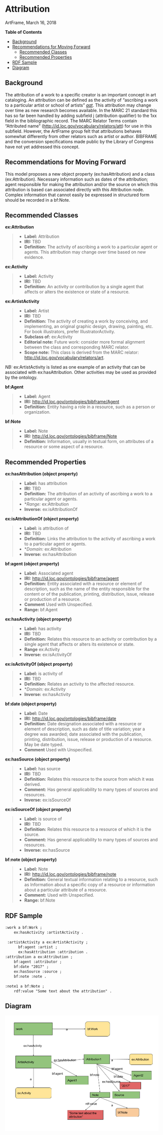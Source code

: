Attribution
===============
ArtFrame, March 16, 2018

**Table of Contents**
- [Background](#background)
- [Recommendations for Moving Forward](#recommendations)
  - [Recommended Classes](#classes)
  - [Recommended Properties](#properties)
- [RDF Sample](#rdf)
- [Diagram](#diagram)

<a name="background">Background</a>
-----------
The attribution of a work to a specific creator is an important concept in art cataloging. An attribution can be defined as the 
activity of “ascribing a work to a particular artist or school of artists” [*aat*](http://www.getty.edu/vow/AATFullDisplay?find=attribution&logic=AND&note=&english=N&prev_page=1&subjectid=300056109).
This attribution may change over time as new research becomes available. In the MARC 21 standard this has so far been handled by 
adding subfield j (attribution qualifier) to the 1xx field in the bibliographic record. The MARC Relator Terms contain “Attributed 
name” (http://id.loc.gov/vocabulary/relators/att) for use in this subfield. However, the ArtFrame group felt that attributions 
behaves somewhat differently from other relators such as artist or author. BIBFRAME and the conversion specifications made public 
by the Library of Congress have not yet addressed this concept.

<a name="recommendations">Recommendations for Moving Forward</a>
---------------------------

This model proposes a new object property (ex:hasAttribution) and a class (ex:Attribution). Necessary information such as dates of 
the attribution; agent responsible for making the attribution and/or the source on which this attribution is based can associated 
directly with this Attribution node. Complex information that cannot easily be expressed in structured form should be recorded in 
a bf:Note.

<a name="classes">Recommended Classes</a>
-----------

**ex:Attribution**
> - **Label:** Attribution
> - **IRI:** TBD
> - **Definition:** The activity of ascribing a work to a particular agent or agents. This attribution may change over time 
                    based on new evidence.

**ex:Activity**
> - **Label:** Activity
> - **IRI:** TBD
> - **Definition:** An activity or contribution by a single agent that affects or alters the existence or state of a resource.

**ex:ArtistActivity**
> - **Label:** Artist
> - **IRI:** TBD
> - **Definition:** The activity of creating a work by conceiving, and implementing, an original graphic design, drawing, 
                    painting, etc. For book illustrators, prefer IllustratorActivity.
> - **Subclass of:** ex:Activity
> - **Editorial note:** Future work: consider more formal alignment between the class and corresponding MARC relator.
> - **Scope note:** This class is derived from the MARC relator: http://id.loc.gov/vocabulary/relators/art.

*NB:* ex:ArtistActivity is listed as one example of an activity that can be associated with ex:hasAttribution. Other activities 
may be used as provided by the ontology.

**bf:Agent**
> - **Label:** Agent
> - **IRI:** http://id.loc.gov/ontologies/bibframe/Agent
> - **Definition:** Entity having a role in a resource, such as a person or organization.

**bf:Note**
> - **Label:** Note
> - **IRI:** http://id.loc.gov/ontologies/bibframe/Note
> - **Definition:** Information, usually in textual form, on attributes of a resource or some aspect of a resource.

<a name="properties">Recommended Properties</a>
-----------

**ex:hasAttribution (object property)**
> - **Label:** has attribution
> - **IRI:** TBD
> - **Definition:** The attribution of an activity of ascribing a work to a particular agent or agents.
> - **Range:* ex:Attribution
> - **Inverse:** ex:isAttributionOf

**ex:isAttributionOf (object property)**
> - **Label:** is attribution of
> - **IRI:** TBD
> - **Definition:** Links the attribution to the activity of ascribing a work to a particular agent or agents.
> - **Domain:* ex:Attribution
> - **Inverse:** ex:hasAttribution

**bf:agent (object property)**
> - **Label:** Associated agent
> - **IRI:** http://id.loc.gov/ontologies/bibframe/agent
> - **Definition:** Entity associated with a resource or element of description, such as the name of the entity responsible for 
                    the content or of the publication, printing, distribution, issue, release or production of a resource.
> - **Comment** Used with Unspecified.
> - **Range:** bf:Agent

**ex:hasActivity (object property)**
> - **Label:** has activity
> - **IRI:** TBD
> - **Definition:** Relates this resource to an activity or contribution by a single agent that affects or alters its existence 
                    or state.
> - **Range** ex:Activity
> - **Inverse:** ex:isActivityOf

**ex:isActivityOf (object property)**
> - **Label:** is activity of
> - **IRI:** TBD
> - **Definition:** Relates an activity to the affected resource.
> - **Domain:* ex:Activity
> - **Inverse:** ex:hasActivity

**bf:date (object property)**
> - **Label:** Date
> - **IRI:** http://id.loc.gov/ontologies/bibframe/date
> - **Definition:** Date designation associated with a resource or element of description, such as date of title variation; 
                    year a degree was awarded; date associated with the publication, printing, distribution, issue, release or 
                    production of a resource. May be date typed.
> - **Comment** Used with Unspecified.

**ex:hasSource (object property)**
> - **Label:** has source
> - **IRI:** TBD
> - **Definition:** Relates this resource to the source from which it was derived.
> - **Comment:** Has general applicability to many types of sources and resources.
> - **Inverse:** ex:isSourceOf

**ex:isSourceOf (object property)**
> - **Label:** is source of
> - **IRI:** TBD
> - **Definition:** Relates this resource to a resource of which it is the source.
> - **Comment:** Has general applicability to many types of sources and resources.
> - **Inverse:** ex:hasSource

**bf:note (object property)**
> - **Label:** Note
> - **IRI:** http://id.loc.gov/ontologies/bibframe/note
> - **Definition:** General textual information relating to a resource, such as Information about a specific copy of a resource 
                    or information about a particular attribute of a resource.
> - **Comment:** Used with Unspecified.
> - **Range:** bf:Note

<a name="rdf">RDF Sample</a>
-----------

```
:work a bf:Work ;
    ex:hasActivity :artistActivity .

 :artistActivity a ex:ArtistActivity ;
      bf:agent :artist ;
      ex:hasAttribution :attribution .
:attribution a ex:Attribution ;
    bf:agent :attributor ;
    bf:date "2017" ;
    ex:hasSource :source ;
    bf:note :note .

:note1 a bf:Note ;
    rdf:value "Some text about the attribution" .

```
<a name="diagram">Diagram</a>
-----------
![Attribution](/modeling_recommendations/modeling_diagrams/attribution_diagram_2.png)
